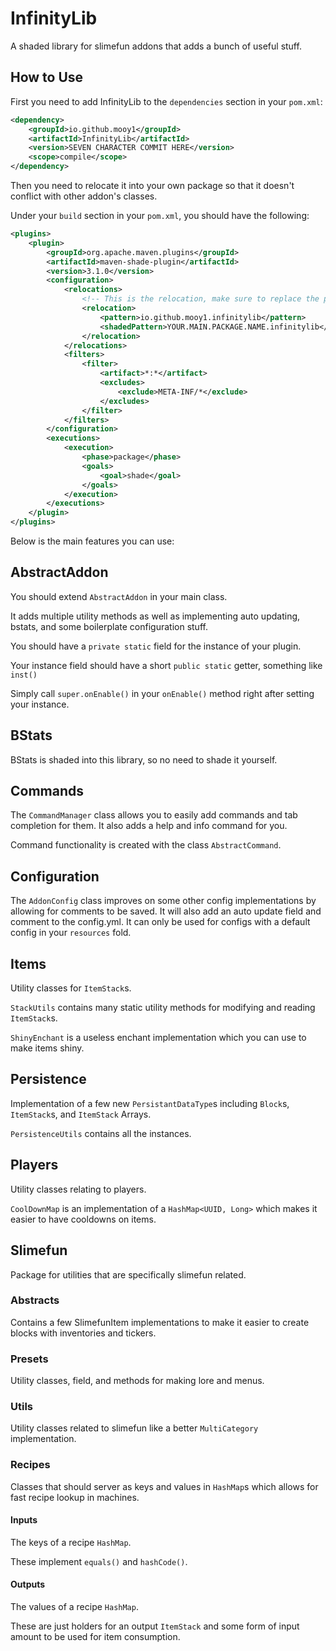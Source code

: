 # InfinityLib
A shaded library for slimefun addons that adds a bunch of useful stuff.

## How to Use
First you need to add InfinityLib to the `dependencies` section in your `pom.xml`:

```xml 
<dependency>
    <groupId>io.github.mooy1</groupId>
    <artifactId>InfinityLib</artifactId>
    <version>SEVEN CHARACTER COMMIT HERE</version>
    <scope>compile</scope>
</dependency>
```

Then you need to relocate it into your own package so that it doesn't conflict with other addon's classes.

Under your `build` section in your `pom.xml`, you should have the following:

```xml
<plugins>
    <plugin>
        <groupId>org.apache.maven.plugins</groupId>
        <artifactId>maven-shade-plugin</artifactId>
        <version>3.1.0</version>
        <configuration>
            <relocations>
                <!-- This is the relocation, make sure to replace the package name -->
                <relocation>
                    <pattern>io.github.mooy1.infinitylib</pattern>
                    <shadedPattern>YOUR.MAIN.PACKAGE.NAME.infinitylib</shadedPattern>
                </relocation>
            </relocations>
            <filters>
                <filter>
                    <artifact>*:*</artifact>
                    <excludes>
                        <exclude>META-INF/*</exclude>
                    </excludes>
                </filter>
            </filters>
        </configuration>
        <executions>
            <execution>
                <phase>package</phase>
                <goals>
                    <goal>shade</goal>
                </goals>
            </execution>
        </executions>
    </plugin>
</plugins>
```

Below is the main features you can use:

## AbstractAddon
You should extend `AbstractAddon` in your main class.

It adds multiple utility methods as well as implementing auto updating, bstats, and some boilerplate configuration stuff.

You should have a `private static` field for the instance of your plugin.

Your instance field should have a short `public static` getter, something like `inst()`

Simply call `super.onEnable()` in your `onEnable()` method right after setting your instance.

## BStats
BStats is shaded into this library, so no need to shade it yourself.

## Commands
The `CommandManager` class allows you to easily add commands and tab completion for them.
It also adds a help and info command for you.

Command functionality is created with the class `AbstractCommand`.

## Configuration
The `AddonConfig` class improves on some other config implementations by allowing for comments to be saved.
It will also add an auto update field and comment to the config.yml. 
It can only be used for configs with a default config in your `resources` fold.

## Items
Utility classes for `ItemStack`s.

`StackUtils` contains many static utility methods for modifying and reading `ItemStack`s.

`ShinyEnchant` is a useless enchant implementation which you can use to make items shiny.

## Persistence
Implementation of a few new `PersistantDataType`s including `Block`s, `ItemStack`s, and `ItemStack` Arrays.

`PersistenceUtils` contains all the instances.

## Players
Utility classes relating to players.

`CoolDownMap` is an implementation of a `HashMap<UUID, Long>` which makes it easier to have cooldowns on items.

## Slimefun
Package for utilities that are specifically slimefun related.

### Abstracts
Contains a few SlimefunItem implementations to make it easier to create blocks with inventories and tickers.

### Presets
Utility classes, field, and methods for making lore and menus.

### Utils
Utility classes related to slimefun like a better `MultiCategory` implementation.

### Recipes
Classes that should server as keys and values in `HashMap`s which allows for fast recipe lookup in machines.

#### Inputs
The keys of a recipe `HashMap`.

These implement `equals()` and `hashCode()`.

#### Outputs
The values of a recipe `HashMap`.

These are just holders for an output `ItemStack` and some form of input amount to be used for item consumption.
